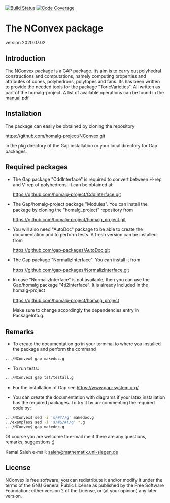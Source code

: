 [![Build Status](https://travis-ci.com/homalg-project/NConvex.svg?branch=master)](https://travis-ci.com/homalg-project/NConvex)
[![Code Coverage](https://codecov.io/github/homalg-project/NConvex/coverage.svg?branch=master&token=)](https://codecov.io/gh/homalg-project/NConvex)

The NConvex package
=========================
version 2020.07.02

Introduction
------------
The [NConvex](https://homalg-project.github.io/NConvex) package is a GAP package. Its aim is to carry out polyhedral constructions and computations, namely computing properties and attributes of
cones, polyhedrons, polytopes and fans. Its has been written
to provide the needed tools for the package "ToricVarieties". All written as
part of the homalg-project. A list of available operations can be found in the 
[manual.pdf](https://homalg-project.github.io/NConvex/manual.pdf)


Installation
-----------
The package can easily be obtained by cloning the repository 
  
  https://github.com/homalg-project/NConvex.git

in the pkg directory of the Gap installation or your local directory for Gap packages.

Required packages
-----------------

-   The Gap package "CddInterface" is required to convert between H-rep and V-rep of polyhedrons. It can be obtained at:
  
      https://github.com/homalg-project/CddInterface.git
  
-   The Gap/homalg-project package "Modules". You can install the package by cloning the "homalg_project" repository from
    
      https://github.com/homalg-project/homalg_project.git

-   You will also need "AutoDoc" package to be able to create the documentation and to perform tests. 
    A fresh version can be installed from
    
      https://github.com/gap-packages/AutoDoc.git

-   The Gap package "NormalizInterface". You can install it from
    
      https://github.com/gap-packages/NormalizInterface.git

-   In case "NormalizInterface" is not available, then you can use the Gap/homalg package
    "4ti2Interface". It is already included in the homalg-project 
  
      https://github.com/homalg-project/homalg_project
  
    Make sure to change accordingly the dependencies entry in PackageInfo.g.

Remarks
-------
-   To create the documentation go in your terminal to where you installed the package and 
 perform the command
   ```sh
   .../NConvex$ gap makedoc.g
   ```
-   To run tests:
   ```sh
   .../NConvex$ gap tst/testall.g
   ```
-   For the installation of Gap see https://www.gap-system.org/

-   You can create the documentation with diagrams if your latex installation has the required packages. To try it by un-commenting the required code by:
   
   ```sh
   .../NConvex$ sed -i 's/#?//g' makedoc.g
   ../examples$ sed -i 's/#&/#!/g' *.g
   .../NConvex$ gap makedoc.g
   ```

Of course you are welcome to e-mail me if there are any questions, remarks, suggestions ;)
  
  Kamal Saleh e-mail: saleh@mathematik.uni-siegen.de
  
License
-------

NConvex is free software; you can redistribute it and/or modify it under the terms of the GNU General Public License as published by the Free Software Foundation; either version 2 of the License, or (at your opinion) any later version.

